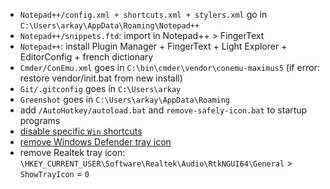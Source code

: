 ﻿- `Notepad++/config.xml + shortcuts.xml + stylers.xml` go in `C:\Users\arkay\AppData\Roaming\Notepad++`
- `Notepad++/snippets.ftd`: import in Notepad++ > FingerText
- `Notepad++`: install Plugin Manager + FingerText + Light Explorer + EditorConfig + french dictionary
- `Cmder/ConEmu.xml` goes in `C:\bin\cmder\vendor\conemu-maximus5` (if error: restore vendor/init.bat from new install)
- `Git/.gitconfig` goes in `C:\Users\arkay`
- `Greenshot` goes in `C:\Users\arkay\AppData\Roaming`
- add `/AutoHotkey/autoload.bat` and `remove-safely-icon.bat` to startup programs
- [disable specific `Win` shortcuts](https://www.top-password.com/blog/disable-specific-windows-key-shortcut/)
- [remove Windows Defender tray icon](https://www.howtogeek.com/264796/how-to-remove-the-windows-defender-icon-from-your-notification-area/)
- remove Realtek tray icon: `\HKEY_CURRENT_USER\Software\Realtek\Audio\RtkNGUI64\General` > `ShowTrayIcon` = `0`
